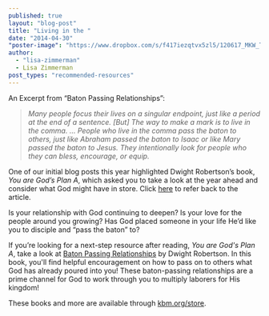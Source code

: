 ```yaml
---
published: true
layout: "blog-post"
title: "Living in the "
date: "2014-04-30"
"poster-image": "https://www.dropbox.com/s/f417iezqtvx5zl5/120617_MKW_THE_EXPERIENCE_2203.jpg"
author: 
  - "lisa-zimmerman"
  - Lisa Zimmerman
post_types: "recommended-resources"
---
```


An Excerpt from “Baton Passing Relationships”:
>*Many people focus their lives on a singular endpoint, just like a period at the end of a sentence. [But] The way to make a mark is to live in the comma. … People who live in the comma pass the baton to others, just like Abraham passed the baton to Isaac or like Mary passed the baton to Jesus.  They intentionally look for people who they can bless, encourage, or equip.*

One of our initial blog posts this year highlighted Dwight Robertson’s book, *You are God’s Plan A*, which asked you to take a look at the year ahead and consider what God might have in store.  Click <a href="http://www.kbm.org/blog/2014/01/31/living-the-plan-a-life/" target="_blank">here</a> to refer back to the article.

Is your relationship with God continuing to deepen?  Is your love for the people around you growing?  Has God placed someone in your life He’d like you to disciple and “pass the baton” to?

If you’re looking for a next-step resource after reading, *You are God's Plan A*, take a look at <a href="http://kbm.donorshops.com/product/KBM0004/batonpassingbooklet.php" target="_blank">Baton Passing Relationships</a> by Dwight Robertson.  In this book, you'll find helpful encouragement on how to pass on to others what God has already poured into you!  These baton-passing relationships are a prime channel for God to work through you to multiply laborers for His kingdom! 

These books and more are available through <a href="http://kbm.donorshops.com/index.php" target="_blank">kbm.org/store</a>.